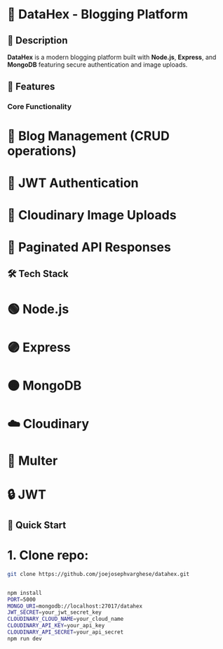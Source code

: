 # 🚀 DataHex - Blogging Platform

## 📜 Description
**DataHex** is a modern blogging platform built with **Node.js**, **Express**, and **MongoDB** featuring secure authentication and image uploads.

## 🌟 Features
### Core Functionality
# 📝 Blog Management (CRUD operations)
# 🔐 JWT Authentication
# 🌄 Cloudinary Image Uploads
# 📖 Paginated API Responses

## 🛠 Tech Stack
# 🟢 Node.js
# 🟣 Express
# 🟠 MongoDB
# ☁️ Cloudinary
# 🔄 Multer
# 🔒 JWT

## 🚀 Quick Start
# 1. Clone repo:
```bash
git clone https://github.com/joejosephvarghese/datahex.git


npm install
PORT=5000
MONGO_URI=mongodb://localhost:27017/datahex
JWT_SECRET=your_jwt_secret_key
CLOUDINARY_CLOUD_NAME=your_cloud_name
CLOUDINARY_API_KEY=your_api_key
CLOUDINARY_API_SECRET=your_api_secret
npm run dev



